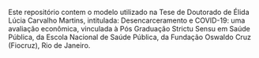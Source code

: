 Este repositório contem o modelo utilizado na Tese de Doutorado de Élida Lúcia Carvalho Martins, intitulada: Desencarceramento e COVID-19: uma avaliação econômica, vinculada à Pós Graduação Strictu Sensu em Saúde Pública, da Escola Nacional de Saúde Pública, da Fundação Oswaldo Cruz (Fiocruz), Rio de Janeiro.
